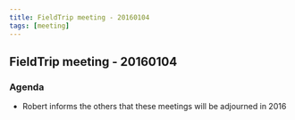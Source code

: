 ```yaml
---
title: FieldTrip meeting - 20160104
tags: [meeting]
---
```


## FieldTrip meeting - 20160104

### Agenda

*  Robert informs the others that these meetings will be adjourned in 2016


